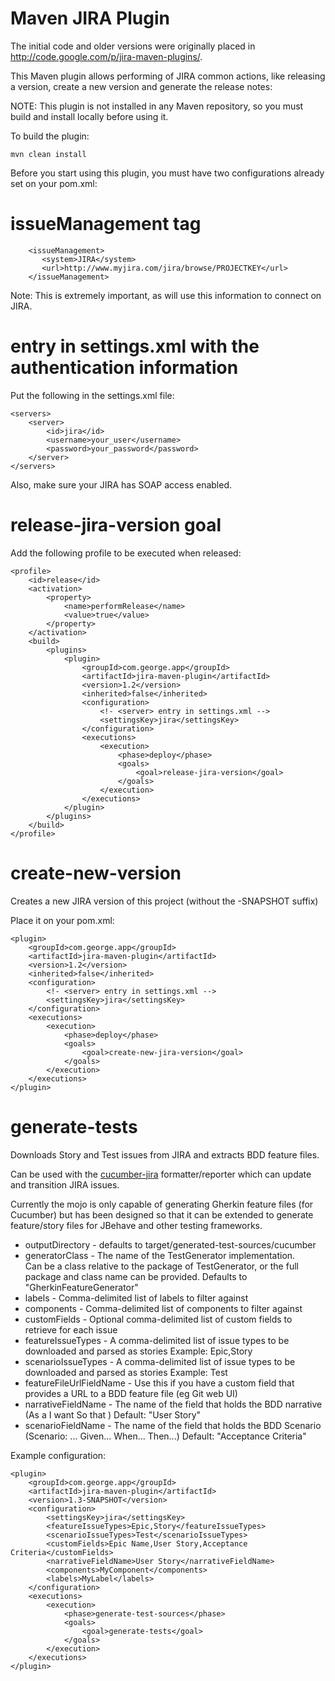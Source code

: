 Maven JIRA Plugin
=================

The initial code and older versions were originally placed in http://code.google.com/p/jira-maven-plugins/.

This Maven plugin allows performing of JIRA common actions, like releasing a version, create a new version and generate the release notes:

NOTE: This plugin is not installed in any Maven repository, so you must build and install locally before using it.

To build the plugin: 

    mvn clean install
    

Before you start using this plugin, you must have two configurations already set on your pom.xml:

issueManagement tag
=====================

        <issueManagement>
           <system>JIRA</system>
           <url>http://www.myjira.com/jira/browse/PROJECTKEY</url>
        </issueManagement>

Note: This is extremely important, as will use this information to connect on JIRA.

<server> entry in settings.xml with the authentication information
=====================

Put the following in the settings.xml file: 

    <servers>
        <server>
            <id>jira</id>
            <username>your_user</username>
            <password>your_password</password>
        </server>
    </servers>


Also, make sure your JIRA has SOAP access enabled.


release-jira-version goal
=====================

Add the following profile to be executed when released:

    <profile>
	    <id>release</id>
	    <activation>
		    <property>
			    <name>performRelease</name>
			    <value>true</value>
		    </property>
	    </activation>
	    <build>
		    <plugins>
			    <plugin>
				    <groupId>com.george.app</groupId>
				    <artifactId>jira-maven-plugin</artifactId>
				    <version>1.2</version>
				    <inherited>false</inherited>
				    <configuration>
					    <!- <server> entry in settings.xml -->
					    <settingsKey>jira</settingsKey>
				    </configuration>
				    <executions>
					    <execution>
						    <phase>deploy</phase>
						    <goals>
							    <goal>release-jira-version</goal>
						    </goals>
					    </execution>
				    </executions>
			    </plugin>
		    </plugins>
	    </build>
    </profile>

create-new-version
=====================

Creates a new JIRA version of this project (without the -SNAPSHOT suffix)

Place it on your pom.xml:

    <plugin>
	    <groupId>com.george.app</groupId>
	    <artifactId>jira-maven-plugin</artifactId>
	    <version>1.2</version>
	    <inherited>false</inherited>
	    <configuration>
		    <!- <server> entry in settings.xml -->
		    <settingsKey>jira</settingsKey>
	    </configuration>
	    <executions>
		    <execution>
			    <phase>deploy</phase>
			    <goals>
				    <goal>create-new-jira-version</goal>
			    </goals>
		    </execution>
	    </executions>
    </plugin>

generate-tests
=====================

Downloads Story and Test issues from JIRA and extracts BDD feature files.  

Can be used with the [cucumber-jira](https://github.com/nalbion/cucumber-jira) 
formatter/reporter which can update and transition JIRA issues.

Currently the mojo is only capable of generating Gherkin feature files (for Cucumber)
but has been designed so that it can be extended to generate feature/story files for JBehave 
and other testing frameworks.


 
  - outputDirectory - defaults to target/generated-test-sources/cucumber
  - generatorClass - The name of the TestGenerator implementation.  
	 			Can be a class relative to the package of TestGenerator, or the full package and class name can be provided.
	 			Defaults to "GherkinFeatureGenerator"
  - labels - Comma-delimited list of labels to filter against
  - components - Comma-delimited list of components to filter against		
  - customFields - Optional comma-delimited list of custom fields to retrieve for each issue
  - featureIssueTypes - A comma-delimited list of issue types to be downloaded and parsed as stories
	 				Example: Epic,Story
  - scenarioIssueTypes - A comma-delimited list of issue types to be downloaded and parsed as stories
  					Example: Test
  - featureFileUrlFieldName - Use this if you have a custom field that provides a URL to a BDD feature file (eg Git web UI)
  - narrativeFieldName - The name of the field that holds the BDD narrative (As a <ROLE> I want <FEATURE> So that <BENEFIT>)
  					Default: "User Story"
  - scenarioFieldName - The name of the field that holds the BDD Scenario (Scenario: ... Given... When... Then...)
  					Default: "Acceptance Criteria"


Example configuration:

    <plugin>
        <groupId>com.george.app</groupId>
        <artifactId>jira-maven-plugin</artifactId>
        <version>1.3-SNAPSHOT</version>
        <configuration>
            <settingsKey>jira</settingsKey>
            <featureIssueTypes>Epic,Story</featureIssueTypes>
            <scenarioIssueTypes>Test</scenarioIssueTypes>
            <customFields>Epic Name,User Story,Acceptance Criteria</customFields>
            <narrativeFieldName>User Story</narrativeFieldName>
            <components>MyComponent</components>
            <labels>MyLabel</labels>
        </configuration>
        <executions>
		    <execution>
			    <phase>generate-test-sources</phase>
			    <goals>
				    <goal>generate-tests</goal>
			    </goals>
		    </execution>
	    </executions>
    </plugin>
